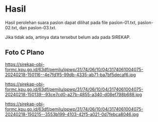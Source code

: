 # Hasil

Hasil perolehan suara paslon dapat dilihat pada file paslon-01.txt, paslon-02.txt, dan paslon-03.txt.

Jika tidak ada, artinya data tersebut belum ada pada SIREKAP.

## Foto C Plano

https://sirekap-obj-formc.kpu.go.id/63df/pemilu/ppwp/31/74/06/10/04/3174061004075-20240218-150116--4e7fd1f5-99db-4335-ab71-ba7bf5decaf6.jpg

https://sirekap-obj-formc.kpu.go.id/63df/pemilu/ppwp/31/74/06/10/04/3174061004075-20240218-150139--93ce7cd0-a27b-4855-a340-d08ef798b688.jpg

https://sirekap-obj-formc.kpu.go.id/63df/pemilu/ppwp/31/74/06/10/04/3174061004075-20240218-150215--3553b199-4103-42f5-a021-0d7febca8046.jpg

